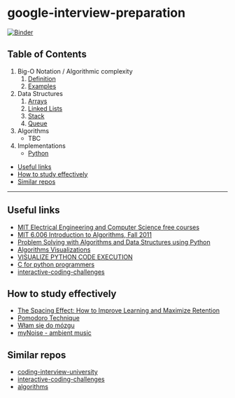 # google-interview-preparation
[![Binder](https://mybinder.org/badge_logo.svg)](https://mybinder.org/v2/gh/rszamszur/google-interview-preparation/HEAD)

## Table of Contents
1. Big-O Notation / Algorithmic complexity
    1. [Definition](https://github.com/rszamszur/google-interview-preparation/blob/master/1.Big-O_Notation/1.Definition.ipynb)
    2. [Examples](https://github.com/rszamszur/google-interview-preparation/blob/master/1.Big-O_Notation/1.Examples.ipynb)
2. Data Structures
   1. [Arrays](https://github.com/rszamszur/google-interview-preparation/tree/master/2.Data_Structures/1.Array.ipynb)
   2. [Linked Lists](https://github.com/rszamszur/google-interview-preparation/tree/master/2.Data_Structures/2.Linked_List.ipynb)
   3. [Stack](https://github.com/rszamszur/google-interview-preparation/tree/master/2.Data_Structures/3.Stack.ipynb)
   4. [Queue](https://github.com/rszamszur/google-interview-preparation/tree/master/2.Data_Structures/4.Queue.ipynb)
3. Algorithms
    - TBC
4. Implementations
    - [Python](https://github.com/rszamszur/google-interview-preparation/tree/master/src)
- [Useful links](#useful-links)
- [How to study effectively](#how-to-study-effectively)
- [Similar repos](#similar-repos)
---

## Useful links

- [MIT Electrical Engineering and Computer Science free courses](https://ocw.mit.edu/courses/electrical-engineering-and-computer-science/)
- [MIT 6.006 Introduction to Algorithms, Fall 2011](https://www.youtube.com/playlist?list=PLUl4u3cNGP61Oq3tWYp6V_F-5jb5L2iHb)
- [Problem Solving with Algorithms and Data Structures using Python](https://runestone.academy/runestone/books/published/pythonds/index.html)
- [Algorithms Visualizations](https://www.cs.usfca.edu/~galles/visualization/Algorithms.html)
- [VISUALIZE PYTHON CODE EXECUTION](https://pythontutor.com/)
- [C for python programmers](https://realpython.com/c-for-python-programmers/)
- [interactive-coding-challenges](https://github.com/donnemartin/interactive-coding-challenges)

## How to study effectively

- [The Spacing Effect: How to Improve Learning and Maximize Retention](https://fs.blog/2018/12/spacing-effect/)
- [Pomodoro Technique](https://francescocirillo.com/pages/pomodoro-technique)
- [Włam się do mózgu](https://altenberg.pl/wlam-sie-do-mozgu-radek-kotarski/) 
- [myNoise - ambient music](https://mynoise.net/)

## Similar repos

- [coding-interview-university](https://github.com/jwasham/coding-interview-university)
- [interactive-coding-challenges](https://github.com/donnemartin/interactive-coding-challenges)
- [algorithms](https://github.com/keon/algorithms)

